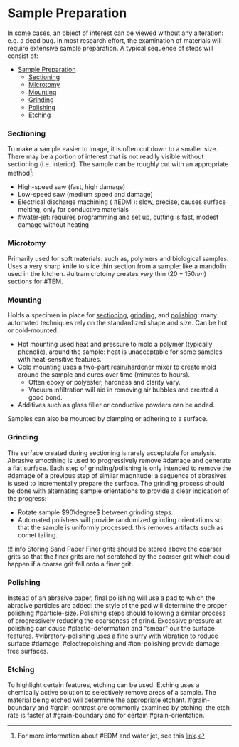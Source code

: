 # Sample Preparation

In some cases, an object of interest can be viewed without any alteration: e.g. a dead bug.
In most research effort, the examination of materials will require extensive sample preparation.
A typical sequence of steps will consist of:
- [Sample Preparation](#sample-preparation)
    - [Sectioning](#sectioning)
    - [Microtomy](#microtomy)
    - [Mounting](#mounting)
    - [Grinding](#grinding)
    - [Polishing](#polishing)
    - [Etching](#etching)

### Sectioning
To make a sample easier to image, it is often cut down to a smaller size.
There may be a portion of interest that is not readily visible without sectioning (i.e. interior).
The sample can be roughly cut with an appropriate method[^1]:
* High-speed saw (fast, high damage)
* Low-speed saw (medium speed and damage)
* Electrical discharge machining ( #EDM ): slow, precise, causes surface melting, only for conductive materials
* #water-jet: requires programming and set up, cutting is fast, modest damage without heating

[^1]: For more information about #EDM and water jet, see this [link](https://www.accessengineeringlibrary.com/content/book/9781260122312/toc-chapter/chapter22/section/section1).

### Microtomy
Primarily used for soft materials: such as, polymers and biological samples.
Uses a very sharp knife to slice thin section from a sample: like a mandolin used in the kitchen.
#ultramicrotomy creates *very* thin ($20-150 nm$) sections for #TEM.

### Mounting
Holds a specimen in place for [sectioning](#sectioning), [grinding](#grinding), and [polishing](#polishing): many automated techniques rely on the standardized shape and size.
Can be hot or cold-mounted.
* Hot mounting used heat and pressure to mold a polymer (typically phenolic), around the sample: heat is unacceptable for some samples with heat-sensitive features.
* Cold mounting uses a two-part resin/hardener mixer to create mold around the sample and cures over time (minutes to hours).
  * Often epoxy or polyester, hardness and clarity vary.
  * Vacuum infiltration will aid in removing air bubbles and created a good bond.
* Additives such as glass filler or conductive powders can be added.

Samples can also be mounted by clamping or adhering to a surface.

### Grinding
The surface created during sectioning is rarely acceptable for analysis.
Abrasive smoothing is used to progressively remove #damage and generate a flat surface.
Each step of grinding/polishing is only intended to remove the #damage of a previous step of similar magnitude: a sequence of abrasives is used to incrementally prepare the surface.
The grinding process should be done with alternating sample orientations to provide a clear indication of the progress:
- Rotate sample $90\degree$ between grinding steps.
- Automated polishers will provide randomized grinding orientations so that the sample is uniformly processed: this removes artifacts such as comet tailing.

!!! info Storing Sand Paper
    Finer grits should be stored above the coarser grits so that the finer grits are not scratched by the coarser grit which could happen if a coarse grit fell onto a finer grit.

### Polishing
Instead of an abrasive paper, final polishing will use a pad to which the abrasive particles are added: the style of the pad will determine the proper polishing #particle-size.
Polishing steps should following a similar process of progressively reducing the coarseness of grind.
Excessive pressure at polishing can cause #plastic-deformation and "smear" our the surface features.
#vibratory-polishing uses a fine slurry with vibration to reduce surface #damage.
#electropolishing and #ion-polishing provide damage-free surfaces.

### Etching
To highlight certain features, etching can be used.
Etching uses a chemically active solution to selectively remove areas of a sample.
The material being etched will determine the appropriate etchant.
#grain-boundary and #grain-contrast are commonly examined by etching: the etch rate is faster at #grain-boundary and for certain #grain-orientation.